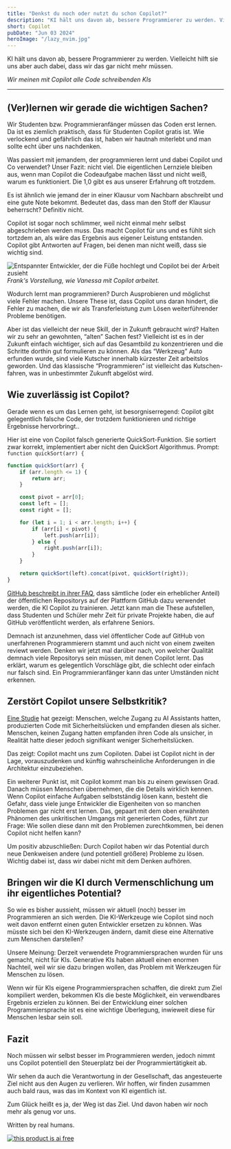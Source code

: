 ```yaml
---
title: "Denkst du noch oder nutzt du schon Copilot?"
description: "KI hält uns davon ab, bessere Programmierer zu werden. Vielleicht hilft sie uns aber auch dabei, dass wir das gar nicht mehr müssen."
short: Copilot
pubDate: "Jun 03 2024"
heroImage: "/lazy_nvim.jpg"
---
```


KI hält uns davon ab, bessere Programmierer zu werden. Vielleicht hilft sie uns aber auch dabei, dass wir das gar nicht mehr müssen.

_Wir meinen mit Copilot alle Code schreibenden KIs_

---

## (Ver)lernen wir gerade die wichtigen Sachen?

Wir Studenten bzw. Programmieranfänger müssen das Coden erst lernen. Da ist es ziemlich praktisch, dass für Studenten Copilot gratis ist. Wie verlockend und gefährlich das ist, haben wir hautnah miterlebt und man sollte echt über uns nachdenken.

Was passiert mit jemandem, der programmieren lernt und dabei Copilot und Co verwendet? Unser Fazit: nicht viel. Die eigentlichen Lernziele bleiben aus, wenn man Copilot die Codeaufgabe machen lässt und nicht weiß, warum es funktioniert. Die 1,0 gibt es aus unserer Erfahrung oft trotzdem.

Es ist ähnlich wie jemand der in einer Klausur vom Nachbarn abschreibt und eine gute Note bekommt. Bedeutet das, dass man den Stoff der Klausur beherrscht? Definitiv nicht.

Copilot ist sogar noch schlimmer, weil nicht einmal mehr selbst abgeschrieben werden muss. Das macht Copilot für uns und es fühlt sich tortzdem an, als wäre das Ergebnis aus eigener Leistung entstanden. Copilot gibt Antworten auf Fragen, bei denen man nicht weiß, dass sie wichtig sind.

![Entspannter Entwickler, der die Füße hochlegt und Copilot bei der Arbeit zusieht](/lazy_nvim.avif)
_Frank‘s Vorstellung, wie Vanessa mit Copilot arbeitet._

Wodurch lernt man programmieren? Durch Ausprobieren und möglichst viele Fehler machen. Unsere These ist, dass Copilot uns daran hindert, die Fehler zu machen, die wir als Transferleistung zum Lösen weiterführender Probleme benötigen.

Aber ist das vielleicht der neue Skill, der in Zukunft gebraucht wird? Halten wir zu sehr an gewohnten, “alten” Sachen fest? Vielleicht ist es in der Zukunft einfach wichtiger, sich auf das Gesamtbild zu konzentrieren und die Schritte dorthin gut formulieren zu können.
Als das “Werkzeug” Auto erfunden wurde, sind viele Kutscher innerhalb kürzester Zeit arbeitslos geworden. Und das klassische “Programmieren” ist vielleicht das Kutschen-fahren, was in unbestimmter Zukunft abgelöst wird.

## Wie zuverlässig ist Copilot?

Gerade wenn es um das Lernen geht, ist besorgniserregend:
Copilot gibt gelegentlich falsche Code, der trotzdem funktionieren und richtige Ergebnisse hervorbringt..

Hier ist eine von Copilot falsch generierte QuickSort-Funktion. Sie sortiert zwar korrekt, implementiert aber nicht den QuickSort Algorithmus.
Prompt: `function quickSort(arr) {`

```js
function quickSort(arr) {
    if (arr.length <= 1) {
        return arr;
    }

    const pivot = arr[0];
    const left = [];
    const right = [];

    for (let i = 1; i < arr.length; i++) {
        if (arr[i] < pivot) {
            left.push(arr[i]);
        } else {
            right.push(arr[i]);
        }
    }

    return quickSort(left).concat(pivot, quickSort(right));
}
```

[GitHub beschreibt in ihrer FAQ](https://web.archive.org/web/20240427085217/https://github.com/features/copilot#faq), dass sämtliche (oder ein erheblicher Anteil) der öffentlichen Repositorys auf der Plattform GitHub dazu verwendet werden, die KI Copilot zu trainieren. Jetzt kann man die These aufstellen, dass Studenten und Schüler mehr Zeit für private Projekte haben, die auf GitHub veröffentlicht werden, als erfahrene Seniors.

Demnach ist anzunehmen, dass viel öffentlicher Code auf GitHub von unerfahrenen Programmierern stammt und auch nicht von einem zweiten reviewt werden. Denken wir jetzt mal darüber nach, von welcher Qualität demnach viele Repositorys sein müssen, mit denen Copilot lernt. Das erklärt, warum es gelegentlich Vorschläge gibt, die schlecht oder einfach nur falsch sind. Ein Programmieranfänger kann das unter Umständen nicht erkennen.

## Zerstört Copilot unsere Selbstkritik?

[Eine Studie](https://arxiv.org/abs/2211.03622) hat gezeigt:
Menschen, welche Zugang zu AI Assistants hatten, produzierten Code mit Sicherheitslücken und empfanden diesen als sicher. Menschen, keinen Zugang hatten empfanden ihren Code als unsicher, in Realität hatte dieser jedoch signifikant weniger Sicherheitslücken.

Das zeigt: Copilot macht uns zum Copiloten. Dabei ist Copilot nicht in der Lage, vorauszudenken und künftig wahrscheinliche Anforderungen in die Architektur einzubeziehen.

Ein weiterer Punkt ist, mit Copilot kommt man bis zu einem gewissen Grad. Danach müssen Menschen übernehmen, die die Details wirklich kennen. Wenn Copilot einfache Aufgaben selbstständig lösen kann, besteht die Gefahr, dass viele junge Entwickler die Eigenheiten von so manchen Problemen gar nicht erst lernen.
Das, gepaart mit dem oben erwähnten Phänomen des unkritischen Umgangs mit generierten Codes, führt zur Frage: Wie sollen diese dann mit den Problemen zurechtkommen, bei denen Copilot nicht helfen kann?

Um positiv abzuschließen: Durch Copilot haben wir das Potential durch neue Denkweisen andere (und potentiell größere) Probleme zu lösen. Wichtig dabei ist, dass wir dabei nicht mit dem Denken aufhören.

## Bringen wir die KI durch Vermenschlichung um ihr eigentliches Potential?

So wie es bisher aussieht, müssen wir aktuell (noch) besser im Programmieren an sich werden. Die KI-Werkzeuge wie Copilot sind noch weit davon entfernt einen guten Entwickler ersetzen zu können. Was müsste sich bei den KI-Werkzeugen ändern, damit diese eine Alternative zum Menschen darstellen?

Unsere Meinung: Derzeit verwendete Programmiersprachen wurden für uns gemacht, nicht für KIs. Generative KIs haben aktuell einen enormen Nachteil, weil wir sie dazu bringen wollen, das Problem mit Werkzeugen für Menschen zu lösen.

Wenn wir für KIs eigene Programmiersprachen schaffen, die direkt zum Ziel kompiliert werden, bekommen KIs die beste Möglichkeit, ein verwendbares Ergebnis erzielen zu können. Bei der Entwicklung einer solchen Programmiersprache ist es eine wichtige Überlegung, inwieweit diese für Menschen lesbar sein soll.

## Fazit

Noch müssen wir selbst besser im Programmieren werden, jedoch nimmt uns Copilot potentiell den Steuerplatz bei der Programmiertätigkeit ab.

Wir sehen da auch die Verantwortung in der Gesellschaft, das angesteuerte Ziel nicht aus den Augen zu verlieren. Wir hoffen, wir finden zusammen auch bald raus, was das im Kontext von KI eigentlich ist.

Zum Glück heißt es ja, der Weg ist das Ziel.
Und davon haben wir noch mehr als genug vor uns.

Written by real humans.

[![this product is ai free](https://this-product-is-ai-free.github.io/badge.svg)](https://this-product-is-ai-free.github.io)
